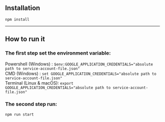 ## Installation

`npm install`

---

## How to run it

### The first step set the environment variable:
Powershell (Windows) : `$env:GOOGLE_APPLICATION_CREDENTIALS="absolute path to service-account-file.json"`
\
CMD (Windows) : `set GOOGLE_APPLICATION_CREDENTIALS="absolute path to service-account-file.json"`
\
Terminal (Linux & macOS): `export GOOGLE_APPLICATION_CREDENTIALS="absolute path to service-account-file.json"`
### The second step run:
`npm run start`
